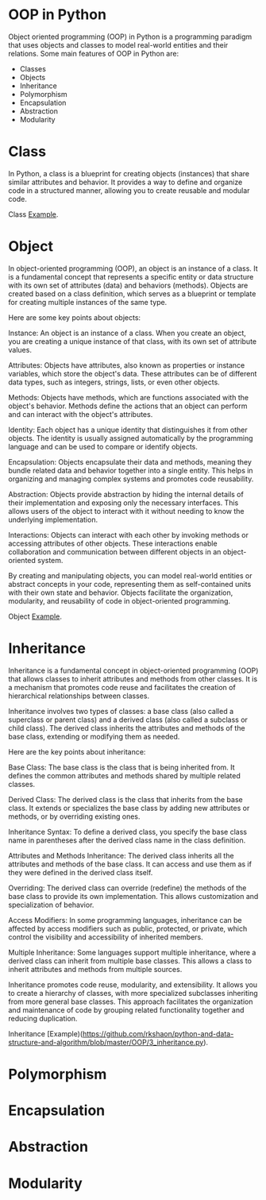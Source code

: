 # OOP in Python
Object oriented programming (OOP) in Python is a programming paradigm that uses objects and classes to model real-world entities and their relations. Some main features of OOP in Python are:
- Classes
- Objects
- Inheritance
- Polymorphism
- Encapsulation
- Abstraction
- Modularity

# Class
In Python, a class is a blueprint for creating objects (instances) that share similar attributes and behavior. It provides a way to define and organize code in a structured manner, allowing you to create reusable and modular code.

Class [Example](https://github.com/rkshaon/python-and-data-structure-and-algorithm/blob/master/OOP/1_class.py).

# Object
In object-oriented programming (OOP), an object is an instance of a class. It is a fundamental concept that represents a specific entity or data structure with its own set of attributes (data) and behaviors (methods). Objects are created based on a class definition, which serves as a blueprint or template for creating multiple instances of the same type.

Here are some key points about objects:

Instance: An object is an instance of a class. When you create an object, you are creating a unique instance of that class, with its own set of attribute values.

Attributes: Objects have attributes, also known as properties or instance variables, which store the object's data. These attributes can be of different data types, such as integers, strings, lists, or even other objects.

Methods: Objects have methods, which are functions associated with the object's behavior. Methods define the actions that an object can perform and can interact with the object's attributes.

Identity: Each object has a unique identity that distinguishes it from other objects. The identity is usually assigned automatically by the programming language and can be used to compare or identify objects.

Encapsulation: Objects encapsulate their data and methods, meaning they bundle related data and behavior together into a single entity. This helps in organizing and managing complex systems and promotes code reusability.

Abstraction: Objects provide abstraction by hiding the internal details of their implementation and exposing only the necessary interfaces. This allows users of the object to interact with it without needing to know the underlying implementation.

Interactions: Objects can interact with each other by invoking methods or accessing attributes of other objects. These interactions enable collaboration and communication between different objects in an object-oriented system.

By creating and manipulating objects, you can model real-world entities or abstract concepts in your code, representing them as self-contained units with their own state and behavior. Objects facilitate the organization, modularity, and reusability of code in object-oriented programming.

Object [Example](https://github.com/rkshaon/python-and-data-structure-and-algorithm/blob/master/OOP/2_object.py).

# Inheritance
Inheritance is a fundamental concept in object-oriented programming (OOP) that allows classes to inherit attributes and methods from other classes. It is a mechanism that promotes code reuse and facilitates the creation of hierarchical relationships between classes.

Inheritance involves two types of classes: a base class (also called a superclass or parent class) and a derived class (also called a subclass or child class). The derived class inherits the attributes and methods of the base class, extending or modifying them as needed.

Here are the key points about inheritance:

Base Class: The base class is the class that is being inherited from. It defines the common attributes and methods shared by multiple related classes.

Derived Class: The derived class is the class that inherits from the base class. It extends or specializes the base class by adding new attributes or methods, or by overriding existing ones.

Inheritance Syntax: To define a derived class, you specify the base class name in parentheses after the derived class name in the class definition.

Attributes and Methods Inheritance: The derived class inherits all the attributes and methods of the base class. It can access and use them as if they were defined in the derived class itself.

Overriding: The derived class can override (redefine) the methods of the base class to provide its own implementation. This allows customization and specialization of behavior.

Access Modifiers: In some programming languages, inheritance can be affected by access modifiers such as public, protected, or private, which control the visibility and accessibility of inherited members.

Multiple Inheritance: Some languages support multiple inheritance, where a derived class can inherit from multiple base classes. This allows a class to inherit attributes and methods from multiple sources.

Inheritance promotes code reuse, modularity, and extensibility. It allows you to create a hierarchy of classes, with more specialized subclasses inheriting from more general base classes. This approach facilitates the organization and maintenance of code by grouping related functionality together and reducing duplication.

Inheritance [Example)(https://github.com/rkshaon/python-and-data-structure-and-algorithm/blob/master/OOP/3_inheritance.py).

# Polymorphism

# Encapsulation

# Abstraction

# Modularity

